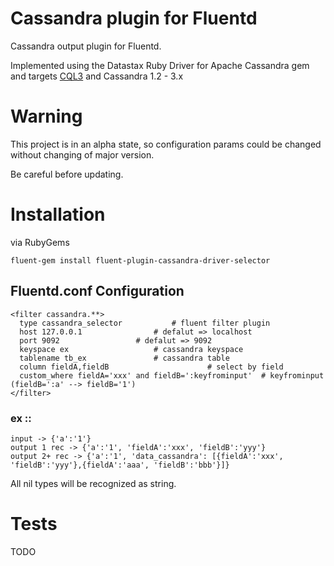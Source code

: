 # Cassandra plugin for Fluentd

Cassandra output plugin for Fluentd.

Implemented using the Datastax Ruby Driver for Apache Cassandra gem and targets [CQL3](https://docs.datastax.com/en/cql/3.3/)
and Cassandra 1.2 - 3.x

# Warning

This project is in an alpha state, so configuration params could be changed without changing of major version.

Be careful before updating.

# Installation

via RubyGems

    fluent-gem install fluent-plugin-cassandra-driver-selector

## Fluentd.conf Configuration
    <filter cassandra.**>
      type cassandra_selector			# fluent filter plugin
      host 127.0.0.1				# defalut => localhost
      port 9092					# defalut => 9092
      keyspace ex					# cassandra keyspace
      tablename tb_ex				# cassandra table
      column fieldA,fieldB						# select by field
	  custom_where fieldA='xxx' and fieldB=':keyfrominput'	# keyfrominput (fieldB=':a' --> fieldB='1')
    </filter>
    
### ex ::
    input -> {'a':'1'}
    output 1 rec -> {'a':'1', 'fieldA':'xxx', 'fieldB':'yyy'}
    output 2+ rec -> {'a':'1', 'data_cassandra': [{fieldA':'xxx', 'fieldB':'yyy'},{fieldA':'aaa', 'fieldB':'bbb'}]}
    
All nil types will be recognized as string.
    
# Tests

TODO
